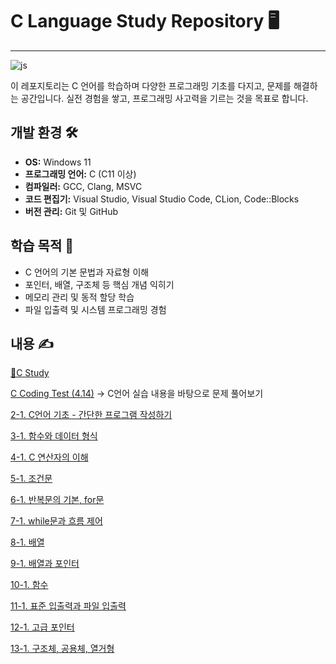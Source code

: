 # C Language Study Repository 🖥️
------------------------------------------------------------
![js](https://img.shields.io/badge/c-%2300599C.svg?style=for-the-badge&logo=c&logoColor=white)

이 레포지토리는 C 언어를 학습하며 다양한 프로그래밍 기초를 다지고, 문제를 해결하는 공간입니다. 실전 경험을 쌓고, 프로그래밍 사고력을 기르는 것을 목표로 합니다.

## 개발 환경 🛠️
- **OS:** Windows 11  
- **프로그래밍 언어:** C (C11 이상)  
- **컴파일러:** GCC, Clang, MSVC  
- **코드 편집기:** Visual Studio, Visual Studio Code, CLion, Code::Blocks  
- **버전 관리:** Git 및 GitHub  

## 학습 목적 🎯
- C 언어의 기본 문법과 자료형 이해  
- 포인터, 배열, 구조체 등 핵심 개념 익히기  
- 메모리 관리 및 동적 할당 학습  
- 파일 입출력 및 시스템 프로그래밍 경험  

## 내용 ✍️
[📁C Study](https://github.com/kimsm0405/C/tree/main/C%20Study)

[C Coding Test (4.14)](https://github.com/kimsm0405/C/tree/main/C%20Study/C%20Coding%20Test%20(4.14))  -> C언어 실습 내용을 바탕으로 문제 풀어보기  

[2-1. C언어 기초 - 간단한 프로그램 작성하기](https://github.com/kimsm0405/C/blob/main/C%20Study/2-1.c)

[3-1. 함수와 데이터 형식](https://github.com/kimsm0405/C/blob/main/C%20Study/3-1.c)

[4-1. C 연산자의 이해](https://github.com/kimsm0405/C/blob/main/C%20Study/4-1.c)

[5-1. 조건문](https://github.com/kimsm0405/C/blob/main/C%20Study/5-1.c)

[6-1. 반복문의 기본, for문](https://github.com/kimsm0405/C/blob/main/C%20Study/6-1.c)

[7-1. while문과 흐름 제어](https://github.com/kimsm0405/C/blob/main/C%20Study/7-1.c)

[8-1. 배열](https://github.com/kimsm0405/C/blob/main/C%20Study/8-1.c)

[9-1. 배열과 포인터](https://github.com/kimsm0405/C/blob/main/C%20Study/9-1.c)

[10-1. 함수](https://github.com/kimsm0405/C/blob/main/C%20Study/10-1.c)

[11-1. 표준 입출력과 파일 입출력](https://github.com/kimsm0405/C/blob/main/C%20Study/11-1.c)

[12-1. 고급 포인터](https://github.com/kimsm0405/C/blob/main/C%20Study/12-1.c)

[13-1. 구조체, 공용체, 열거형](https://github.com/kimsm0405/C/blob/main/C%20Study/13-1.c)


